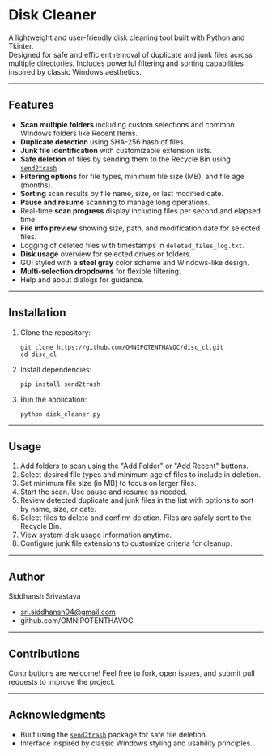 # Disk Cleaner

A lightweight and user-friendly disk cleaning tool built with Python and Tkinter.  
Designed for safe and efficient removal of duplicate and junk files across multiple directories. Includes powerful filtering and sorting capabilities inspired by classic Windows aesthetics.

---

## Features

- **Scan multiple folders** including custom selections and common Windows folders like Recent Items.
- **Duplicate detection** using SHA-256 hash of files.
- **Junk file identification** with customizable extension lists.
- **Safe deletion** of files by sending them to the Recycle Bin using [`send2trash`](https://pypi.org/project/SendTrash/).
- **Filtering options** for file types, minimum file size (MB), and file age (months).
- **Sorting** scan results by file name, size, or last modified date.
- **Pause and resume** scanning to manage long operations.
- Real-time **scan progress** display including files per second and elapsed time.
- **File info preview** showing size, path, and modification date for selected files.
- Logging of deleted files with timestamps in `deleted_files_log.txt`.
- **Disk usage** overview for selected drives or folders.
- GUI styled with a **steel gray** color scheme and Windows-like design.
- **Multi-selection dropdowns** for flexible filtering.
- Help and about dialogs for guidance.

---

## Installation

1. Clone the repository:  
   ```
   git clone https://github.com/OMNIPOTENTHAVOC/disc_cl.git
   cd disc_cl
   ```

2. Install dependencies:  
   ```
   pip install send2trash
   ```

3. Run the application:  
   ```
   python disk_cleaner.py
   ```

---

## Usage

1. Add folders to scan using the "Add Folder" or "Add Recent" buttons.
2. Select desired file types and minimum age of files to include in deletion.
3. Set minimum file size (in MB) to focus on larger files.
4. Start the scan. Use pause and resume as needed.
5. Review detected duplicate and junk files in the list with options to sort by name, size, or date.
6. Select files to delete and confirm deletion. Files are safely sent to the Recycle Bin.
7. View system disk usage information anytime.
8. Configure junk file extensions to customize criteria for cleanup.

---

## Author

Siddhansh Srivastava
- sri.siddhansh04@gmail.com
- github.com/OMNIPOTENTHAVOC

---

## Contributions

Contributions are welcome! Feel free to fork, open issues, and submit pull requests to improve the project.

---

## Acknowledgments

- Built using the [`send2trash`](https://pypi.org/project/SendTrash/) package for safe file deletion.
- Interface inspired by classic Windows styling and usability principles.
